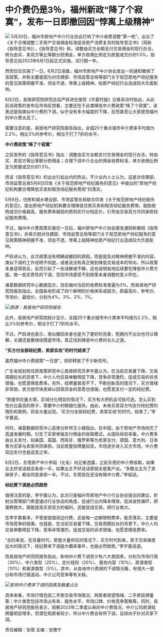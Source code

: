 

# 中介费仍是3％，福州新政“降了个寂寞”，发布一日即撤回因“悖离上级精神”

![](https://inews.gtimg.com/om_bt/OunGOXECA5LyZ-jfklmBAKj0ErTP-tjmVlwyWapG1YShMAA/1000)
5月30日，福州市房地产中介行业协会打响了中介收费调整“第一枪”，出台了《关于合理调整二手房产交易佣金标准促进房产消费复苏的指导意见书》（简称《指导意见书》），《指导意见书》称，调整由买方全额支付交易佣金的现行办法，转为由买、卖双方等比等额分担佣金，单方收佣比例定为房屋成交价的1.5%，指导意见自2023年6月1日起正式实施，试行期一年。

然而仅仅实施了一日，6月2日凌晨，福州市房地产中介协会发出一则通知撤销了该政策，并称主要是因为对住建部、市场监管总局等部门关于规范房地产经纪服务的意见政策把握不准、领会不透，悖离上级精神，给房产经纪行业造成较大负面影响。

6月2日，易居研究院研究总监严跃进在接受《华夏时报》记者采访时指出，从此前该政策的发布后市场反馈看，主要还在于此类降低中介费政策“降了个寂寞”。该表述是指类似中介费的下调，似乎没有多大幅度的下降，反而甚至让大家感觉福州的中介费太高了。

需要注意的是，易居地产研究院报告指出，全国25个重点城市中介费率平均值为2.2%，相比3%的参考价，相当于打了7折的水平。

**中介费政策“降了个寂寞”**

之前发布的《指导意见书》指出：调整由买方全额支付交易佣金的现行办法，转由买、卖双方等比等额分担佣金；合理下调中介企业的佣金收费标准，单方收佣比例定为房屋成交价的1.5%。

而该《指导意见书》的出台引起业内的热议。不少业内人士认为，这是对住建部、市场监管总局5月8日印发《关于规范房地产经纪服务的意见》中提出的“房地产经纪机构要合理降低买卖和租赁经纪服务费用”的落实。

5月8日，住房和城乡建设部、市场监管总局联合印发《关于规范房地产经纪服务的意见》，提出房地产经纪机构要合理降低住房买卖和租赁经纪服务费用，鼓励按照成交价格越高、服务费率越低的原则实行分档定价，引导由交易双方共同承担经纪服务费用。

不过，福州中介费政策实施仅一日后，福州房地产中介协会便发通知称撤销《指导意见书》，并表示因对住建部、市场监管总局等部门关于规范房地产经纪服务的意见政策精神把握不准、领会不透，悖离上级精神给房产经纪行业造成较大负面影响。

严跃进认为，此次政策没有明确说撤回的原因，而是提及对精神把握不准的内容。类似下调的工作说明不彻底，或者说没有真正做到降低交易成本的导向，所以政策本身适得其反，反而引起了一些误解或不解。这也说明各地后续要在降低中介费方面，做一些实质性的下调，否则市场感受不到政策本身调整的意义所在。

诸葛数据研究中心数据显示，目前福州当前的收费标准普遍为3%。而易居地产研究院报告指出，全国各地形成了四个鲜明的价格体系或层次，即最高价、参考价、市场价、最低价，分别为4%、3%、2%、1%。

![](https://inews.gtimg.com/om_bt/OCoFDm96fC1QIH1jw359bplAGXVmFpiKBypX8eHoDYXWYAA/1000)_图源：易居地产研究院报告_

此外，易居地产研究院统计显示，全国25个重点城市中介费率平均值为2.2%，相比3%的参考价，相当于打了7折的水平。

不过，严跃进也表示，类似撤回本身也是为了更好的完善，短期内不出台也可以理解，关键还是要继续摸底市场，真正找到降低中介费的长久之道。

**“买方付全部经纪费，卖家实收”的时代结束了**

虽然福州中介费政策“一日游”，但却释放了不少新信号。

广东省规划院住房政策研究中心首席研究员李宇嘉认为，在当前交易量下降，交易周期拉长的背景下，中介人均交易单数明显下降，竞争非常激烈，促成交易的诉求很强，也愿意降低费率。另外，挂牌量居高不下，不断创新高的情况下，买方情绪非常弱，卖方想尽快卖掉以回笼资金的意愿也很强，也愿意支付一定的经纪费。

“房屋供应量大增，区域分化明显的情况下，买方有大把机会可挑可选，怎么买到性价比最高的房子，需要中介的精细化服务。由此，未来买卖双方均支付经纪费的情形和案例，将会大量出现。‘买方付全部经纪费，卖家实收’的时代，结束了。”李宇嘉说。

同时，诸葛数据研究中心首席分析师王小嫱指出，在中国，由于房地产市场经历了高速发展时期，衍生了买家单独支付佣金的收取模式。从国际经验来看，中介费多由业主支付，如美国、英国、西班牙、俄罗斯等为卖家支付，德国、意大利、日本等为买家与卖家共同承担。当前房屋挂牌量较高，市场逐步进入买方市场，中介费双边支付也是适宜之举。

6月2日，东莞房产中介李韬（化名）向记者透露，之前东莞的中介费收取，如果业主好说话就会各收一半，如果业主不好说话那就全是客户出。“多数业主为了卖掉房子，都会同意承担一半。不过，东莞现在还没有降中介费。”李韬说。

**经纪费下调是必然趋势**

值得注意的是，李宇嘉认为，此次只是福州市房地产中介行业协会提出的建议，折射出管理部门希望通过行业协会的角度，促成行业内降本增效，促进良性循环，把蛋糕做大，既能提高买卖双方的福利，还能促成交易，把行业做大。

在李宇嘉看来，不管是提倡双边付费，还是每一边都限制费率，能否落实，主要是市场竞争的结果。也就是，在当前交易量下降，交易周期拉长的背景下，中介人均交易单数明显下降，竞争非常激烈，促成交易的诉求很强，也愿意降低费率。

“总的来说，在存量时代，房屋大量供应的情况下，买方时代到来，房子交易难度加大的情况下，经纪费率下调是大概率事件，也是必然趋势。”李宇嘉说道。

而易居地产研究院报告指出，影响中介费下调至少有六大类因素，分别为市场行情（30%）、中介类型（25%）、定价规则（20%）、服务内容（10%）、房源类型（10%）和客源类型（5%）。其中，从各地中介费用的下调情况看，有很大一部分和市场行情波动、中介公司竞争等有关联。

![](https://inews.gtimg.com/om_bt/OyHO5Tm37grMWfXQEUot0kRGAVX3NAk-w-zRayeJ9PULEAA/1000)_影响中介费率下调的因素及数量占比_

具体来看，市场行情包括二手房交易市场情况、购房者观望情绪、二手房挂牌量等；中介类型包括市场占有率、服务水平、市场口碑、价格竞争策略等。同时，易居地产研究院报告表示，观察2023年二季度以来的中介费情况，中介公司房源挂牌量明显增多，但潜在购房者较少，所以中介费会有所下调，且倾向于针对买家下调。

责任编辑：张蓓 主编：张豫宁


